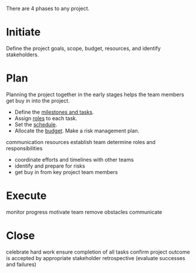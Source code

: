 
There are 4 phases to any project.

# Initiate

Define the project goals, scope, budget, resources, and identify stakeholders.

# Plan

Planning the project together in the early stages helps the team members get buy in into the project.

-  Define the [milestones and tasks](1-Milestones-Tasks.md).
-  Assign [roles](2-Roles.md) to each task.
-  Set the [schedule](3-Schedule.md).
- Allocate the [budget](4-Budget.md).
Make a risk management plan.


communication
resources
establish team
determine roles and responsibilities

- coordinate efforts and timelines with other teams
- identify and prepare for risks
- get buy in from key project team members

# Execute

monitor progress
motivate team
remove obstacles
communicate

# Close

celebrate hard work
ensure completion of all tasks
confirm project outcome is accepted by appropriate stakeholder
retrospective (evaluate successes and failures)
